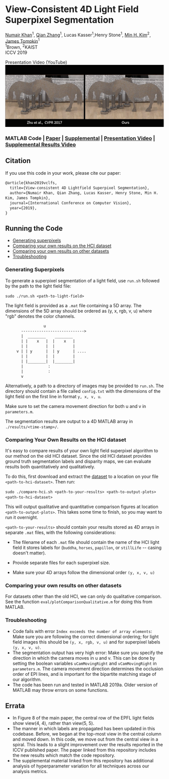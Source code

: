 
# View-Consistent 4D Light Field Superpixel Segmentation
 [Numair Khan](https://cs.brown.edu/~nkhan6)<sup>1</sup>, 
 [Qian Zhang](https://qianzhanginfo.github.io/)<sup>1</sup>, 
 Lucas Kasser<sup>1</sup>,Henry Stone<sup>1</sup>,
 [Min H. Kim](http://vclab.kaist.ac.kr/minhkim/)<sup>2</sup>,
 [James Tompkin](https://jamestompkin.com)<sup>1</sup><br>
 <sup>1</sup>Brown, <sup>2</sup>KAIST<br>
 ICCV 2019

Presentation Video (YouTube)
[![Foo](./view-consistent-superpixels.gif)](https://youtu.be/xO2DW7N2GdE)

### MATLAB Code | [Paper](https://cs.brown.edu/~nkhan6/docs/khan_iccv19.pdf) | [Supplemental](https://cs.brown.edu/~nkhan6/docs/khan_iccv19_supplemental.pdf) | [Presentation Video](https://youtu.be/xO2DW7N2GdE) | [Supplemental Results Video](https://www.youtube.com/watch?v=s2EVBgeo40Y) 

## Citation
If you use this code in your work, please cite our paper:

```
@article{khan2019vclfs,
  title={View-consistent 4D Lightfield Superpixel Segmentation},
  author={Numair Khan, Qian Zhang, Lucas Kasser, Henry Stone, Min H. Kim, James Tompkin},
  journal={International Conference on Computer Vision},
  year={2019},
}
```

## Running the Code
* [Generating superpixels](#generating-superpixels)
* [Comparing your own results on the HCI dataset](#comparing-results-hci)
* [Comparing your own results on other datasets](#comparing-results)
* [Troubleshooting](#troubleshooting)

### Generating Superpixels
To generate a superpixel segmentation of a light field, use `run.sh` followed by the path to the light field file:

``` sudo ./run.sh <path-to-light-field> ```

The light field is provided as a `.mat` file containing a 5D array. The dimensions of the 5D array should be ordered as (y, x, rgb, v, u) where "rgb" denotes the color channels. 

```
                 u              
       ---------------------------->
       |  ________    ________
       | |    x   |  |    x   |
       | |        |  |        |
     v | | y      |  | y      | ....
       | |        |  |        |     
       | |________|  |________| 
       |           :
       |           :
       v
```

Alternatively, a path to a directory of images may be provided to `run.sh`. The directory should contain a file called `config.txt` with the dimensions of the light field on the first line in format `y, x, v, u`.

Make sure to set the camera movement direction for both u and v in `parameters.m`.

The segmentation results are output to a 4D MATLAB array in `./results/<time-stamp>/`.

### Comparing Your Own Results on the HCI dataset
It's easy to compare results of your own light field superpixel algorithm to our method on the old HCI dataset. Since the old HCI dataset provides ground truth segmentation labels and disparity maps, we can evaluate results both quantitatively and qualitatively.

To do this, first download and extract the [dataset](https://cs.brown.edu) to a location on your file `<path-to-hci-dataset>`. Then run:

``` sudo ./compare-hci.sh <path-to-your-results> <path-to-output-plots> <path-to-hci-dataset> ```

This will output qualitative and quantitative comparison figures at location `<path-to-output-plots>`. This takes some time to finish, so you may want to run it overnight.

`<path-to-your-results>` should contain your results stored as 4D arrays in separate `.mat` files, with the following considerations: 

- The filename of each `.mat` file should contain the name of the HCI light field it stores labels for (`buddha`, `horses`, `papillon`, or `stillLife` -- casing doesn't matter). 

- Provide separate files for each superpixel size. 

- Make sure your 4D arrays follow the dimensional order `(y, x, v, u)`

### Comparing your own results on other datasets
For datasets other than the old HCI, we can only do qualitative comparison. See the function `eval/plotComparisonQualitative.m` for doing this from MATLAB.

### Troubleshooting
- Code fails with error `Index exceeds the number of array elements`: Make sure you are following the correct dimensional
ordering; for light field images this should be `(y, x, rgb, v, u)` and for superpixel labels `(y, x, v, u)`.
- The segmentation output has very high error: Make sure you specify the direction in which the camera moves in u and v. This can be done by setting the boolean variables `uCamMovingRight` and `vCamMovingRight` in `parameters.m`. The camera movement direction determines the occlusion order of EPI lines, and is important for the bipartite matching stage of our algorithm.
- The code has been run and tested in MATLAB 2019a. Older version of MATLAB may throw errors on some functions.

## Errata 

- In Figure 8 of the main paper, the central row of the EPFL light fields show view(4, 4), rather than view(5, 5).
- The manner in which labels are propagated has been updated in this codebase. Before, we began at the top-most view in the central column and moved down. In this code, we move out from the central view in a spiral. This leads to a slight improvement over the results reported in the ICCV published paper. The paper linked from this repository includes the new results which match the code repository.
- The supplemental material linked from this repository has additional analysis of hyperparameter variation for all techniques across our analysis metrics.